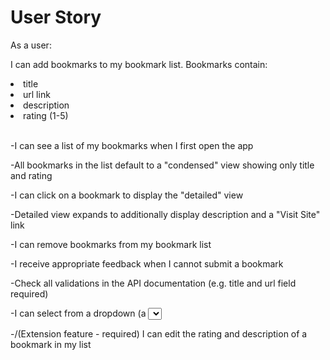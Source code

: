 <h1> User Story </h1>

As a user:

I can add bookmarks to my bookmark list. Bookmarks contain:

<li>title</li>
<li>url link</li>
<li>description</li>
<li>rating (1-5)</li>

<br>

-I can see a list of my bookmarks when I first open the app

-All bookmarks in the list default to a "condensed" view showing only title and rating

-I can click on a bookmark to display the "detailed" view

-Detailed view expands to additionally display description and a "Visit Site" link

-I can remove bookmarks from my bookmark list

-I receive appropriate feedback when I cannot submit a bookmark

-Check all validations in the API documentation (e.g. title and url field required)

-I can select from a dropdown (a <select> element) a "minimum rating" to filter the list by all bookmarks rated at or above the chosen selection

-/(Extension feature - required) I can edit the rating and description of a bookmark in my list